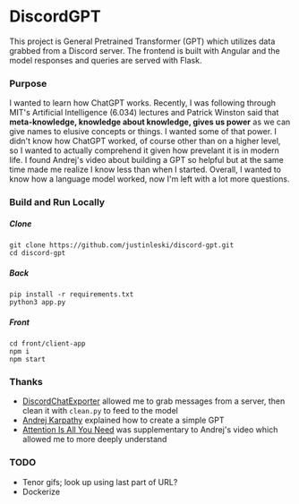 # DiscordGPT
This project is General Pretrained Transformer (GPT) which utilizes data grabbed from a Discord server. The frontend is built with Angular and the model responses and queries are served with Flask.

### Purpose
I wanted to learn how ChatGPT works. Recently, I was following through MIT's Artificial Intelligence (6.034) lectures and Patrick Winston said that **meta-knowledge, knowledge about knowledge, gives us power** as we can give names to elusive concepts or things. I wanted some of that power. I didn't know how ChatGPT worked, of course other than on a higher level, so I wanted to actually comprehend it given how prevelant it is in modern life. I found Andrej's video about building a GPT so helpful but at the same time made me realize I know less than when I started. Overall, I wanted to know how a language model worked, now I'm left with a lot more questions.

### Build and Run Locally
##### Clone
```
git clone https://github.com/justinleski/discord-gpt.git
cd discord-gpt
```

##### Back
```
pip install -r requirements.txt
python3 app.py
```

##### Front
```
cd front/client-app
npm i
npm start
```

### Thanks
- [DiscordChatExporter](https://github.com/Tyrrrz/DiscordChatExporter) allowed me to grab messages from a server, then clean it with `clean.py` to feed to the model
- [Andrej Karpathy](https://youtu.be/kCc8FmEb1nY?si=WB1CDbZFmxV5kxYY) explained how to create a simple GPT
- [Attention Is All You Need](https://arxiv.org/abs/1706.03762) was supplementary to Andrej's video which allowed me to more deeply understand

### TODO
- Tenor gifs; look up using last part of URL?
- Dockerize
